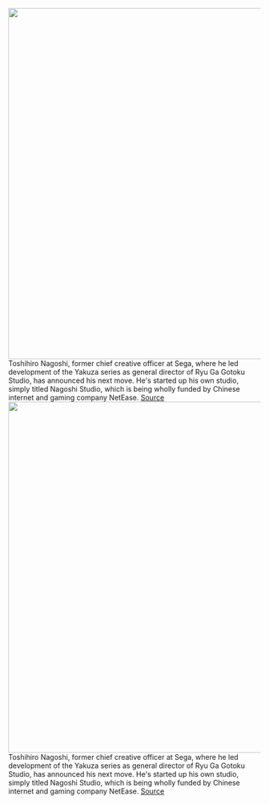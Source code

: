 <img src='https://cdn.vox-cdn.com/thumbor/wAdCjXcEeETTyoVB0SbMb5d1Ang=/0x0:1024x576/1200x800/filters:focal(431x207:593x369)/cdn.vox-cdn.com/uploads/chorus_image/image/70424767/ss_02_1.0.jpg' width='700px' /><br/>
Toshihiro Nagoshi, former chief creative officer at Sega, where he led development of the Yakuza series as general director of Ryu Ga Gotoku Studio, has announced his next move. He's started up his own studio, simply titled Nagoshi Studio, which is being wholly funded by Chinese internet and gaming company NetEase.
<a href='https://www.theverge.com/2022/1/24/22898579/toshihiro-nagoshi-studio-yakuza-series-netease-announced'> Source <a/><img src='https://cdn.vox-cdn.com/thumbor/wAdCjXcEeETTyoVB0SbMb5d1Ang=/0x0:1024x576/1200x800/filters:focal(431x207:593x369)/cdn.vox-cdn.com/uploads/chorus_image/image/70424767/ss_02_1.0.jpg' width='700px' /><br/>
Toshihiro Nagoshi, former chief creative officer at Sega, where he led development of the Yakuza series as general director of Ryu Ga Gotoku Studio, has announced his next move. He's started up his own studio, simply titled Nagoshi Studio, which is being wholly funded by Chinese internet and gaming company NetEase.
<a href='https://www.theverge.com/2022/1/24/22898579/toshihiro-nagoshi-studio-yakuza-series-netease-announced'> Source <a/>